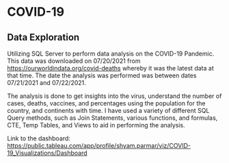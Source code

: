 # COVID-19
## Data Exploration
Utilizing SQL Server to perform data analysis on the COVID-19 Pandemic. This data was downloaded on 07/20/2021 from https://ourworldindata.org/covid-deaths whereby it was the latest data at that time. The date the analysis was performed was between dates 07/21/2021 and 07/22/2021.

The analysis is done to get insights into the virus, understand the number of cases, deaths, vaccines, and percentages using the population for the country, and continents with time. I have used a variety of different SQL Query methods, such as Join Statements, various functions, and formulas, CTE, Temp Tables, and Views to aid in performing the analysis.

Link to the dashboard: https://public.tableau.com/app/profile/shyam.parmar/viz/COVID-19_Visualizations/Dashboard
